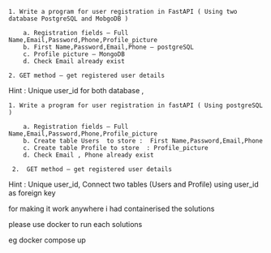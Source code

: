     1. Write a program for user registration in FastAPI ( Using two database PostgreSQL and MobgoDB )

        a. Registration fields – Full Name,Email,Password,Phone,Profile_picture
        b. First Name,Password,Email,Phone — postgreSQL
        c. Profile picture – MongoDB
        d. Check Email already exist

    2. GET method – get registered user details

Hint : Unique user_id for both database , 







    1. Write a program for user registration in fastAPI ( Using postgreSQL )

        a. Registration fields – Full Name,Email,Password,Phone,Profile_picture
        b. Create table Users  to store :  First Name,Password,Email,Phone
        c. Create table Profile to store  : Profile_picture
        d. Check Email , Phone already exist

     2.  GET method – get registered user details
	
Hint : Unique user_id, Connect two tables (Users and Profile) using user_id as foreign key


for making it work anywhere i had containerised the solutions


please use docker to run each solutions

eg docker compose up

